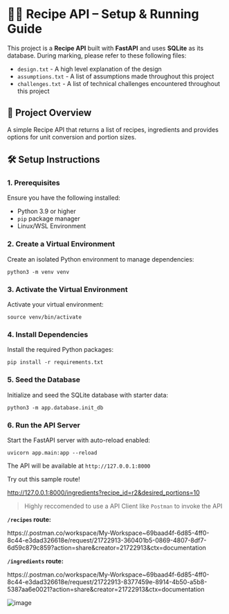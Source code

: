 # 🧑‍🍳 Recipe API – Setup & Running Guide

This project is a **Recipe API** built with **FastAPI** and uses **SQLite** as its database. 
During marking, please refer to these following files:
- `design.txt` - A high level explanation of the design
- `assumptions.txt` - A list of assumptions made throughout this project
- `challenges.txt` - A list of technical challenges encountered throughout this project

## 🚀 Project Overview
A simple Recipe API that returns a list of recipes, ingredients and provides options for unit conversion and portion sizes.

## 🛠️ Setup Instructions

### 1. Prerequisites

Ensure you have the following installed:

- Python 3.9 or higher  
- `pip` package manager
- Linux/WSL Environment

### 2. Create a Virtual Environment

Create an isolated Python environment to manage dependencies:

```
python3 -m venv venv
```

### 3. Activate the Virtual Environment

Activate your virtual environment:

```
source venv/bin/activate
```

### 4. Install Dependencies

Install the required Python packages:

```
pip install -r requirements.txt
```


### 5. Seed the Database

Initialize and seed the SQLite database with starter data:

```
python3 -m app.database.init_db
```

### 6. Run the API Server

Start the FastAPI server with auto-reload enabled:

```
uvicorn app.main:app --reload
```

The API will be available at `http://127.0.0.1:8000`

Try out this sample route!

http://127.0.0.1:8000/ingredients?recipe_id=r2&desired_portions=10

> Highly reccomended to use a API Client like `Postman` to invoke the API

**`/recipes` route:**

https://.postman.co/workspace/My-Workspace~69baad4f-6d85-4ff0-8c44-e3dad326618e/request/21722913-360401b5-0869-4807-8df7-6d59c879c859?action=share&creator=21722913&ctx=documentation

**`/ingredients` route:**

https://.postman.co/workspace/My-Workspace~69baad4f-6d85-4ff0-8c44-e3dad326618e/request/21722913-8377459e-8914-4b50-a5b8-5387aa6e0021?action=share&creator=21722913&ctx=documentation


![image](https://github.com/user-attachments/assets/aeeebda6-4c9b-46a9-800b-106d14813079)

